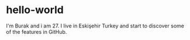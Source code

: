 # hello-world
I'm Burak and i am 27. I live in Eskişehir Turkey and start to discover some of the features in GitHub.

